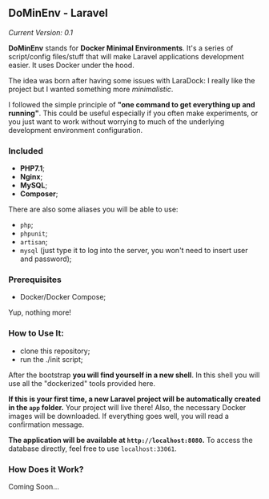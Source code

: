 ## DoMinEnv - Laravel

*Current Version: 0.1*

**DoMinEnv** stands for **Docker Minimal Environments**. It's a series of script/config files/stuff that will make Laravel applications development easier. It uses Docker under the hood.

The idea was born after having some issues with LaraDock: I really like the project but I wanted something more *minimalistic*.

I followed the simple principle of **"one command to get everything up and running"**. This could be useful especially if you often make experiments, or you just want to work without worrying to much of the underlying development environment configuration.

### Included

* **PHP7.1**;
* **Nginx**;
* **MySQL**;
* **Composer**;

There are also some aliases you will be able to use:

* `php`;
* `phpunit`;
* `artisan`;
* `mysql` (just type it to log into the server, you won't need to insert user and password);

### Prerequisites

* Docker/Docker Compose;

Yup, nothing more!

### How to Use It:

* clone this repository;
* run the ./init script;

After the bootstrap **you will find yourself in a new shell**. In this shell you will use all the "dockerized" tools provided here.

**If this is your first time, a new Laravel project will be automatically created in the `app` folder.** Your project will live there! Also, the necessary Docker images will be downloaded. If everything goes well, you will read a confirmation message.

**The application will be available at `http://localhost:8080`.** To access the database directly, feel free to use `localhost:33061`.

### How Does it Work?

Coming Soon...
